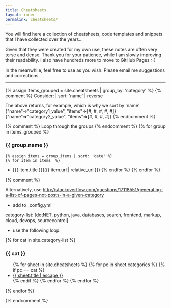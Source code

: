 ```yaml
---
title: Cheatsheets
layout: inner
permalink: cheatsheets/
---
```


You will find here a collection of cheatsheets, code templates and snippets that I have collected over the years...

Given that they were created for my own use, these notes are often very terse and dense. Thank you for your patience, while I am slowly improving their readability. I also have hundreds more to move to GitHub Pages :-) 

In the meanwhile, feel free to use as you wish. Please email me suggestions and corrections. 

-------------------------------------------
{% assign items_grouped = site.cheatsheets | group_by: 'category'  %}
{% comment %} 
  Consider: | sort: 'name' | reverse

  The above returns, for example, which is why we sort by 'name'
  {"name"=>"category1_value", "items"=>[#, #, #, #, #]}{"name"=>"category2_value", "items"=>[#, #, #, #]}
{% endcomment %}

{% comment %} Loop through the groups {% endcomment %}
{% for group in items_grouped %}
### {{ group.name }}
    {% assign items = group.items | sort: 'date' %}
    {% for item in items  %}
- [{{ item.title }}]({{ item.url | relative_url }})
    {% endfor %}
{% endfor %}   

{% comment %} 

Alternatively, use http://stackoverflow.com/questions/17118551/generating-a-list-of-pages-not-posts-in-a-given-category

- add to _config.yml

category-list: [dotNET, python, java, databases, search, frontend, markup, cloud, devops, sourcecontrol]

- use the following loop:

{% for cat in site.category-list %}
### {{ cat }}
<ul > <!-- class="post-list" -->
  {% for sheet in site.cheatsheets %}
      {% for pc in sheet.categories %}
        {% if pc == cat %}
          <li>
              <a href="{{ sheet.url | relative_url }}">{{ sheet.title | escape }}</a> <!-- class="post-link" -->
          </li>
        {% endif %}   <!-- cat-match-p -->
      {% endfor %}  <!-- page-category -->
  {% endfor %}  <!-- sheet -->
</ul>
{% endfor %}  <!-- cat -->

{% endcomment %}